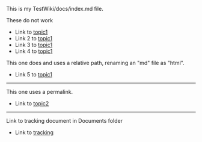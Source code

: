 This is my TestWiki/docs/index.md file.

These do not work
* Link to [topic1](https://github.com/bfasching/TestWiki/blob/main/docs/subdir/topic1.html)
* Link 2 to [topic1](https://bfasching.github.io/TestWiki/docs/topic1.html)
* Link 3 to [topic1](/docs/subdir/topic1.html)
* Link 4 to [topic1](/subdir/topic1.html)

This one does and uses a relative path, renaming an "md" file as "html".
* Link 5 to [topic1](subdir/topic1.html) 

---

This one uses a permalink.

* Link to [topic2](sub/topic2.html)

----

Link to tracking document in Documents folder

* Link to [tracking](../Documentation/tracking/Tracking.html)
